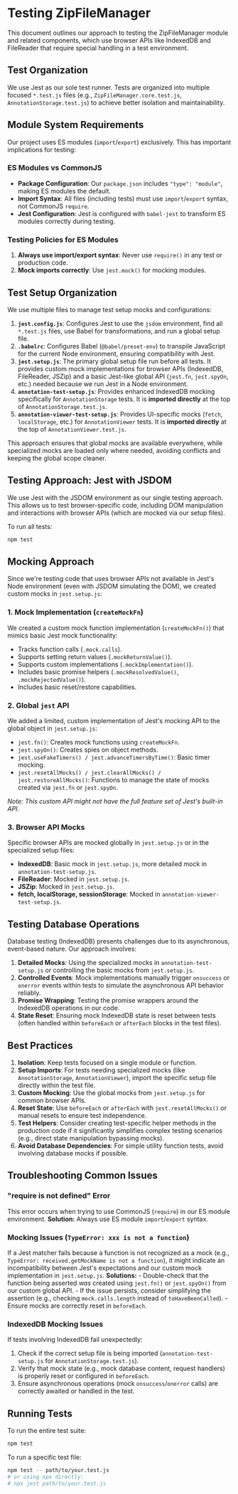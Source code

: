 # Testing ZipFileManager

This document outlines our approach to testing the ZipFileManager module and related components, which use browser APIs like IndexedDB and FileReader that require special handling in a test environment.

## Test Organization

We use Jest as our sole test runner. Tests are organized into multiple focused `*.test.js` files (e.g., `ZipFileManager.core.test.js`, `AnnotationStorage.test.js`) to achieve better isolation and maintainability.

## Module System Requirements

Our project uses ES modules (`import`/`export`) exclusively. This has important implications for testing:

### ES Modules vs CommonJS

- **Package Configuration**: Our `package.json` includes `"type": "module"`, making ES modules the default.
- **Import Syntax**: All files (including tests) must use `import`/`export` syntax, not CommonJS `require`.
- **Jest Configuration**: Jest is configured with `babel-jest` to transform ES modules correctly during testing.

### Testing Policies for ES Modules

1.  **Always use import/export syntax**: Never use `require()` in any test or production code.
2.  **Mock imports correctly**: Use `jest.mock()` for mocking modules.

## Test Setup Organization

We use multiple files to manage test setup mocks and configurations:

1.  **`jest.config.js`**: Configures Jest to use the `jsdom` environment, find all `*.test.js` files, use Babel for transformations, and run a global setup file.
2.  **`.babelrc`**: Configures Babel (`@babel/preset-env`) to transpile JavaScript for the current Node environment, ensuring compatibility with Jest.
3.  **`jest.setup.js`**: The primary global setup file run before all tests. It provides custom mock implementations for browser APIs (IndexedDB, FileReader, JSZip) and a basic Jest-like global API (`jest.fn`, `jest.spyOn`, etc.) needed because we run Jest in a Node environment.
4.  **`annotation-test-setup.js`**: Provides enhanced IndexedDB mocking specifically for `AnnotationStorage` tests. It is **imported directly** at the top of `AnnotationStorage.test.js`.
5.  **`annotation-viewer-test-setup.js`**: Provides UI-specific mocks (`fetch`, `localStorage`, etc.) for `AnnotationViewer` tests. It is **imported directly** at the top of `AnnotationViewer.test.js`.

This approach ensures that global mocks are available everywhere, while specialized mocks are loaded only where needed, avoiding conflicts and keeping the global scope cleaner.

## Testing Approach: Jest with JSDOM

We use Jest with the JSDOM environment as our single testing approach. This allows us to test browser-specific code, including DOM manipulation and interactions with browser APIs (which are mocked via our setup files).

To run all tests:

```bash
npm test
```

## Mocking Approach

Since we're testing code that uses browser APIs not available in Jest's Node environment (even with JSDOM simulating the DOM), we created custom mocks in `jest.setup.js`:

### 1. Mock Implementation (`createMockFn`)

We created a custom mock function implementation (`createMockFn()`) that mimics basic Jest mock functionality:

- Tracks function calls (`.mock.calls`).
- Supports setting return values (`.mockReturnValue()`).
- Supports custom implementations (`.mockImplementation()`).
- Includes basic promise helpers (`.mockResolvedValue()`, `.mockRejectedValue()`).
- Includes basic reset/restore capabilities.

### 2. Global `jest` API

We added a limited, custom implementation of Jest's mocking API to the global object in `jest.setup.js`:

- `jest.fn()`: Creates mock functions using `createMockFn`.
- `jest.spyOn()`: Creates spies on object methods.
- `jest.useFakeTimers() / jest.advanceTimersByTime()`: Basic timer mocking.
- `jest.resetAllMocks() / jest.clearAllMocks() / jest.restoreAllMocks()`: Functions to manage the state of mocks created via `jest.fn` or `jest.spyOn`.

_Note: This custom API might not have the full feature set of Jest's built-in API._

### 3. Browser API Mocks

Specific browser APIs are mocked globally in `jest.setup.js` or in the specialized setup files:

- **IndexedDB**: Basic mock in `jest.setup.js`, more detailed mock in `annotation-test-setup.js`.
- **FileReader**: Mocked in `jest.setup.js`.
- **JSZip**: Mocked in `jest.setup.js`.
- **fetch, localStorage, sessionStorage**: Mocked in `annotation-viewer-test-setup.js`.

## Testing Database Operations

Database testing (IndexedDB) presents challenges due to its asynchronous, event-based nature. Our approach involves:

1.  **Detailed Mocks**: Using the specialized mocks in `annotation-test-setup.js` or controlling the basic mocks from `jest.setup.js`.
2.  **Controlled Events**: Mock implementations manually trigger `onsuccess` or `onerror` events within tests to simulate the asynchronous API behavior reliably.
3.  **Promise Wrapping**: Testing the promise wrappers around the IndexedDB operations in our code.
4.  **State Reset**: Ensuring mock IndexedDB state is reset between tests (often handled within `beforeEach` or `afterEach` blocks in the test files).

## Best Practices

1.  **Isolation**: Keep tests focused on a single module or function.
2.  **Setup Imports**: For tests needing specialized mocks (like `AnnotationStorage`, `AnnotationViewer`), import the specific setup file directly within the test file.
3.  **Custom Mocking**: Use the global mocks from `jest.setup.js` for common browser APIs.
4.  **Reset State**: Use `beforeEach` or `afterEach` with `jest.resetAllMocks()` or manual resets to ensure test independence.
5.  **Test Helpers**: Consider creating test-specific helper methods in the production code if it significantly simplifies complex testing scenarios (e.g., direct state manipulation bypassing mocks).
6.  **Avoid Database Dependencies**: For simple utility function tests, avoid involving database mocks if possible.

## Troubleshooting Common Issues

### "require is not defined" Error

This error occurs when trying to use CommonJS (`require`) in our ES module environment.
**Solution:** Always use ES module `import`/`export` syntax.

### Mocking Issues (`TypeError: xxx is not a function`)

If a Jest matcher fails because a function is not recognized as a mock (e.g., `TypeError: received.getMockName is not a function`), it might indicate an incompatibility between Jest's expectations and our custom mock implementation in `jest.setup.js`.
**Solutions:** - Double-check that the function being asserted _was_ created using `jest.fn()` or `jest.spyOn()` from our custom global API. - If the issue persists, consider simplifying the assertion (e.g., checking `mock.calls.length` instead of `toHaveBeenCalled`). - Ensure mocks are correctly reset in `beforeEach`.

### IndexedDB Mocking Issues

If tests involving IndexedDB fail unexpectedly:

1.  Check if the correct setup file is being imported (`annotation-test-setup.js` for `AnnotationStorage.test.js`).
2.  Verify that mock state (e.g., mock database content, request handlers) is properly reset or configured in `beforeEach`.
3.  Ensure asynchronous operations (mock `onsuccess`/`onerror` calls) are correctly awaited or handled in the test.

## Running Tests

To run the entire test suite:

```bash
npm test
```

To run a specific test file:

```bash
npm test -- path/to/your.test.js
# or using npx directly:
# npx jest path/to/your.test.js
```
